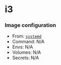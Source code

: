 # i3
### Image configuration
* From: [`systemd`](../systemd/README.md)
* Command: N/A
* Envs: N/A
* Volumes: N/A
* Secrets: N/A
